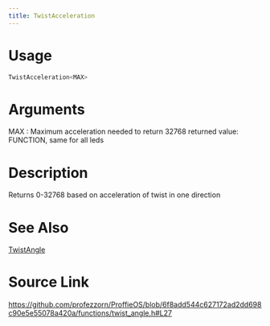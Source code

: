 ```yaml
---
title: TwistAcceleration
---
```


# Usage
```cpp
TwistAcceleration<MAX>
```

# Arguments
MAX : Maximum acceleration needed to return 32768
returned value: FUNCTION, same for all leds

# Description
Returns 0-32768 based on acceleration of twist in one direction

# See Also
[TwistAngle](/config/functions/TwistAngle.html)

# Source Link
https://github.com/profezzorn/ProffieOS/blob/6f8add544c627172ad2dd698c90e5e55078a420a/functions/twist_angle.h#L27
